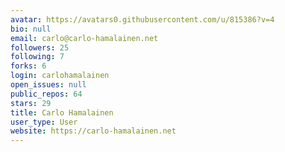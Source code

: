 ```yaml
---
avatar: https://avatars0.githubusercontent.com/u/815386?v=4
bio: null
email: carlo@carlo-hamalainen.net
followers: 25
following: 7
forks: 6
login: carlohamalainen
open_issues: null
public_repos: 64
stars: 29
title: Carlo Hamalainen
user_type: User
website: https://carlo-hamalainen.net
---
```

